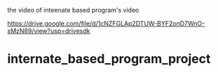 the video of inteenate based program's video

https://drive.google.com/file/d/1cNZFGLAp2DTUW-BYF2onD7WnO-sMzN89/view?usp=drivesdk


# internate_based_program_project
